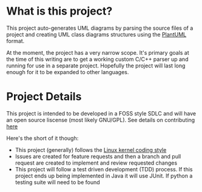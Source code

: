 # What is this project?
This project auto-generates UML diagrams by parsing the source files of a project and creating UML class diagrams structures using the [PlantUML](https://plantuml.com/) format.

At the moment, the project has a very narrow scope. It's primary goals at the time of this writing are to get a working custom C/C++ parser up and running for use in a separate project. Hopefully the project will last long enough for it to be expanded to other languages.

# Project Details
This project is intended to be developed in a FOSS style SDLC and will have an open source liscense (most likely GNU/GPL). See details on contributing [here](./.contributing/CONTRIBUTING.md)

Here's the short of it though:
* This project (generally) follows the [Linux kernel coding style](https://www.kernel.org/doc/html/v4.10/process/coding-style.html)
* Issues are created for feature requests and then a branch and pull request are created to implement and review requested changes
* This project will follow a test driven development (TDD) process. If this project ends up being implemented in Java it will use JUnit. If python a testing suite will need to be found
